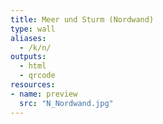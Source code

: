```yaml
---
title: Meer und Sturm (Nordwand)
type: wall
aliases:
  - /k/n/
outputs:
  - html
  - qrcode
resources:
- name: preview
  src: "N_Nordwand.jpg"  
---
```

